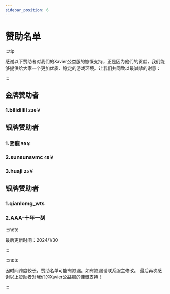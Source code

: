 ```yaml
---
sidebar_position: 6
---
```


# 赞助名单

:::tip

感谢以下赞助者对我们的Xavier公益服的慷慨支持，正是因为他们的贡献，我们能够提供给大家一个更加优质、稳定的游戏环境。让我们共同致以最诚挚的谢意：

:::

## 金牌赞助者

### 1.**bilidilill** `230￥`

## 银牌赞助者
### 1.**囧龍** `50￥`

### 2.**sunsunsvmc** `40￥`

### 3.**huaji** `25￥`

## 银牌赞助者

### 1.**qianlomg_wts**

### 2.**AAA-十年一刻**

:::note

最后更新时间：2024/1/30

:::

:::note

因时间跨度较长，赞助名单可能有缺漏。如有缺漏请联系服主修改。
最后再次感谢以上赞助者对我们的Xavier公益服的慷慨支持！

:::